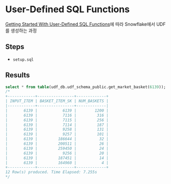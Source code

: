 # User-Defined SQL Functions
[Getting Started With User-Defined SQL Functions](https://quickstarts.snowflake.com/guide/getting_started_with_user_defined_sql_functions/index.html?index=..%2F..index#0)에 따라 Snowflake에서 UDF를 생성하는 과정

## Steps
- `setup.sql`

## Results
```sql
select * from table(udf_db.udf_schema_public.get_market_basket(6139));
/*
+------------+----------------+-------------+                                   
| INPUT_ITEM | BASKET_ITEM_SK | NUM_BASKETS |
|------------+----------------+-------------|
|       6139 |           6139 |        1200 |
|       6139 |           7116 |         316 |
|       6139 |           7115 |         256 |
|       6139 |           7114 |         187 |
|       6139 |           9258 |         131 |
|       6139 |           9257 |         101 |
|       6139 |         186644 |          32 |
|       6139 |         200511 |          26 |
|       6139 |         259450 |          24 |
|       6139 |           9256 |          20 |
|       6139 |         187451 |          14 |
|       6139 |         164960 |           4 |
+------------+----------------+-------------+
12 Row(s) produced. Time Elapsed: 7.255s
*/
```
